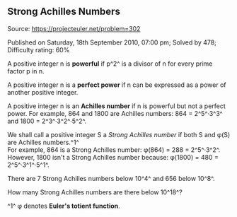 Strong Achilles Numbers
-----------------------

Source: https://projecteuler.net/problem=302

Published on Saturday, 18th September 2010, 07:00 pm; Solved by 478;
Difficulty rating: 60%

A positive integer n is **powerful** if p^2^ is a divisor of n for every
prime factor p in n.

A positive integer n is a **perfect power** if n can be expressed as a
power of another positive integer.

A positive integer n is an **Achilles number** if n is powerful but not
a perfect power. For example, 864 and 1800 are Achilles numbers: 864 =
2^5^·3^3^ and 1800 = 2^3^·3^2^·5^2^.

We shall call a positive integer S a *Strong Achilles number* if both S
and φ(S) are Achilles numbers.^1^\
 For example, 864 is a Strong Achilles number: φ(864) = 288 = 2^5^·3^2^.
However, 1800 isn't a Strong Achilles number because: φ(1800) = 480 =
2^5^·3^1^·5^1^.

There are 7 Strong Achilles numbers below 10^4^ and 656 below 10^8^.

How many Strong Achilles numbers are there below 10^18^?

^1^ φ denotes **Euler's totient function**.

